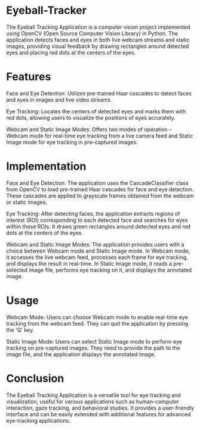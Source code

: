 # Eyeball-Tracker
The Eyeball Tracking Application is a computer vision project implemented using OpenCV (Open Source Computer Vision Library) in Python. The application detects faces and eyes in both live webcam streams and static images, providing visual feedback by drawing rectangles around detected eyes and placing red dots at the centers of the eyes.

# Features

Face and Eye Detection: Utilizes pre-trained Haar cascades to detect faces and eyes in images and live video streams.

Eye Tracking: Locates the centers of detected eyes and marks them with red dots, allowing users to visualize the positions of eyes accurately.

Webcam and Static Image Modes: Offers two modes of operation – Webcam mode for real-time eye tracking from a live camera feed and Static Image mode for eye tracking in pre-captured images.

# Implementation

Face and Eye Detection: The application uses the CascadeClassifier class from OpenCV to load pre-trained Haar cascades for face and eye detection. These cascades are applied to grayscale frames obtained from the webcam or static images.

Eye Tracking: After detecting faces, the application extracts regions of interest (ROI) corresponding to each detected face and searches for eyes within these ROIs. It draws green rectangles around detected eyes and red dots at the centers of the eyes.

Webcam and Static Image Modes: The application provides users with a choice between Webcam mode and Static Image mode. In Webcam mode, it accesses the live webcam feed, processes each frame for eye tracking, and displays the result in real-time. In Static Image mode, it reads a pre-selected image file, performs eye tracking on it, and displays the annotated image.

# Usage

Webcam Mode: Users can choose Webcam mode to enable real-time eye tracking from the webcam feed. They can quit the application by pressing the 'Q' key.

Static Image Mode: Users can select Static Image mode to perform eye tracking on pre-captured images. They need to provide the path to the image file, and the application displays the annotated image.

# Conclusion

The Eyeball Tracking Application is a versatile tool for eye tracking and visualization, useful for various applications such as human-computer interaction, gaze tracking, and behavioral studies. It provides a user-friendly interface and can be easily extended with additional features for advanced eye-tracking applications.
